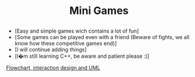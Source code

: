 <h1 align="center"> Mini Games </h1> 

## 
- [Easy and simple games wich contains a lot of fun] <br>
- [Some games can be played even with a friend (Beware of fights, we all know how these competitive games end)]<br>
- [I will continue adding things]<br>
- [I�m still learning C++, be aware and patient please :)]<br>

<a href="https://www.figma.com/file/5K9P4bM8UFSl95N6j0zLm0/Minijuegos-C%2B%2B?node-id=0%3A1&t=SvPSGRHboO4R5vcp-0"> Flowchart, interaction design and UML </a>
